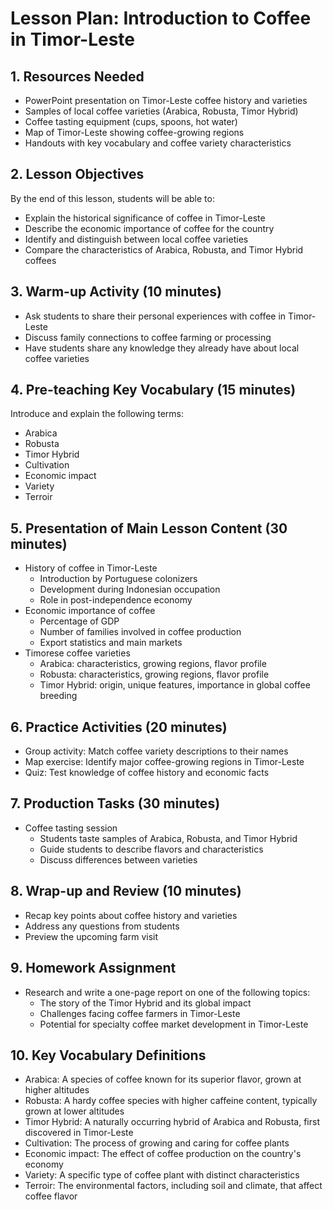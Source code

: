 # Lesson Plan: Introduction to Coffee in Timor-Leste

## 1. Resources Needed

- PowerPoint presentation on Timor-Leste coffee history and varieties
- Samples of local coffee varieties (Arabica, Robusta, Timor Hybrid)
- Coffee tasting equipment (cups, spoons, hot water)
- Map of Timor-Leste showing coffee-growing regions
- Handouts with key vocabulary and coffee variety characteristics

## 2. Lesson Objectives

By the end of this lesson, students will be able to:
- Explain the historical significance of coffee in Timor-Leste
- Describe the economic importance of coffee for the country
- Identify and distinguish between local coffee varieties
- Compare the characteristics of Arabica, Robusta, and Timor Hybrid coffees

## 3. Warm-up Activity (10 minutes)

- Ask students to share their personal experiences with coffee in Timor-Leste
- Discuss family connections to coffee farming or processing
- Have students share any knowledge they already have about local coffee varieties

## 4. Pre-teaching Key Vocabulary (15 minutes)

Introduce and explain the following terms:
- Arabica
- Robusta
- Timor Hybrid
- Cultivation
- Economic impact
- Variety
- Terroir

## 5. Presentation of Main Lesson Content (30 minutes)

- History of coffee in Timor-Leste
  * Introduction by Portuguese colonizers
  * Development during Indonesian occupation
  * Role in post-independence economy
- Economic importance of coffee
  * Percentage of GDP
  * Number of families involved in coffee production
  * Export statistics and main markets
- Timorese coffee varieties
  * Arabica: characteristics, growing regions, flavor profile
  * Robusta: characteristics, growing regions, flavor profile
  * Timor Hybrid: origin, unique features, importance in global coffee breeding

## 6. Practice Activities (20 minutes)

- Group activity: Match coffee variety descriptions to their names
- Map exercise: Identify major coffee-growing regions in Timor-Leste
- Quiz: Test knowledge of coffee history and economic facts

## 7. Production Tasks (30 minutes)

- Coffee tasting session
  * Students taste samples of Arabica, Robusta, and Timor Hybrid
  * Guide students to describe flavors and characteristics
  * Discuss differences between varieties

## 8. Wrap-up and Review (10 minutes)

- Recap key points about coffee history and varieties
- Address any questions from students
- Preview the upcoming farm visit

## 9. Homework Assignment

- Research and write a one-page report on one of the following topics:
  * The story of the Timor Hybrid and its global impact
  * Challenges facing coffee farmers in Timor-Leste
  * Potential for specialty coffee market development in Timor-Leste

## 10. Key Vocabulary Definitions

- Arabica: A species of coffee known for its superior flavor, grown at higher altitudes
- Robusta: A hardy coffee species with higher caffeine content, typically grown at lower altitudes
- Timor Hybrid: A naturally occurring hybrid of Arabica and Robusta, first discovered in Timor-Leste
- Cultivation: The process of growing and caring for coffee plants
- Economic impact: The effect of coffee production on the country's economy
- Variety: A specific type of coffee plant with distinct characteristics
- Terroir: The environmental factors, including soil and climate, that affect coffee flavor